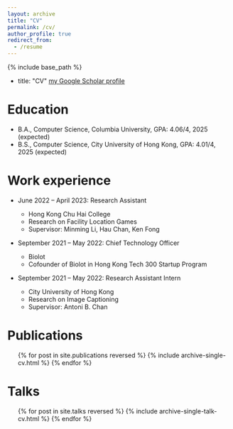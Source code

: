 ```yaml
---
layout: archive
title: "CV"
permalink: /cv/
author_profile: true
redirect_from:
  - /resume
---
```


{% include base_path %}
- title: "CV"
<a href="{{/files/CV_Resume.pdf}}">my Google Scholar profile</a>


Education
======
* B.A., Computer Science, Columbia University, GPA: 4.06/4, 2025 (expected)
* B.S., Computer Science, City University of Hong Kong, GPA: 4.01/4, 2025 (expected)

Work experience
======
* June 2022 – April 2023: Research Assistant
  * Hong Kong Chu Hai College
  * Research on Facility Location Games
  * Supervisor: Minming Li, Hau Chan, Ken Fong

* September 2021 – May 2022: Chief Technology Officer 
  * Biolot
  * Cofounder of Biolot in Hong Kong Tech 300 Startup Program

* September 2021 – May 2022: Research Assistant Intern 
  * City University of Hong Kong
  * Research on Image Captioning
  * Supervisor: Antoni B. Chan

Publications
======
  <ul>{% for post in site.publications reversed %}
    {% include archive-single-cv.html %}
  {% endfor %}</ul>
  
Talks
======
  <ul>{% for post in site.talks reversed %}
    {% include archive-single-talk-cv.html  %}
  {% endfor %}</ul>
  

